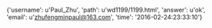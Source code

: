 {'username': u'Paul_Zhu', 'path': u'wd1199/1199.html', 'answer': u'ok', 'email': u'zhufengminpaul@163.com', 'time': '2016-02-24:23:33:10'}